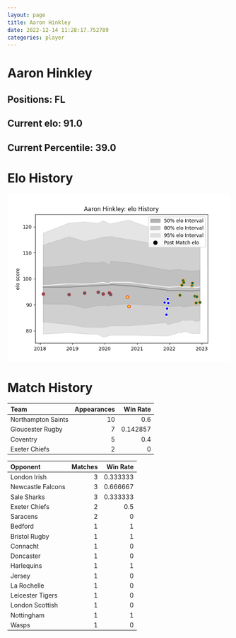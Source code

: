 ```yaml
---  
layout: page  
title: Aaron Hinkley  
date: 2022-12-14 11:28:17.752789  
categories: player  
---
```

# Aaron Hinkley

## Positions: FL

## Current elo: 91.0

## Current Percentile: 39.0

# Elo History


![elo history](history_AaronHinkley.png)
# Match History


| Team               |   Appearances |   Win Rate |
|:-------------------|--------------:|-----------:|
| Northampton Saints |            10 |   0.6      |
| Gloucester Rugby   |             7 |   0.142857 |
| Coventry           |             5 |   0.4      |
| Exeter Chiefs      |             2 |   0        |

| Opponent          |   Matches |   Win Rate |
|:------------------|----------:|-----------:|
| London Irish      |         3 |   0.333333 |
| Newcastle Falcons |         3 |   0.666667 |
| Sale Sharks       |         3 |   0.333333 |
| Exeter Chiefs     |         2 |   0.5      |
| Saracens          |         2 |   0        |
| Bedford           |         1 |   1        |
| Bristol Rugby     |         1 |   1        |
| Connacht          |         1 |   0        |
| Doncaster         |         1 |   0        |
| Harlequins        |         1 |   1        |
| Jersey            |         1 |   0        |
| La Rochelle       |         1 |   0        |
| Leicester Tigers  |         1 |   0        |
| London Scottish   |         1 |   0        |
| Nottingham        |         1 |   1        |
| Wasps             |         1 |   0        |